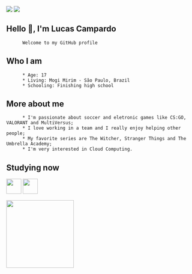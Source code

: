 
<a href="https://instagram.com/lukecampardo" target="_blank"><img src="https://img.shields.io/badge/-Instagram-%23E4405F?style=for-the-badge&logo=instagram&logoColor=white" target="_blank"></a>
<a href="https://www.linkedin.com/in/lucascampardo" target="_blank"><img src="https://img.shields.io/badge/-LinkedIn-%230077B5?style=for-the-badge&logo=linkedin&logoColor=white" target="_blank"></a>  


## Hello :wave:, I'm Lucas Campardo
          Welcome to my GitHub profile

## Who I am
          * Age: 17
          * Living: Mogi Mirim - São Paulo, Brazil
          * Schooling: Finishing high school

## More about me
          * I'm passionate about soccer and eletronic games like CS:GO, VALORANT and MultiVersus;
          * I love working in a team and I really enjoy helping other people;
          * My favorite series are The Witcher, Stranger Things and The Umbrella Academy;
          * I'm very interested in Cloud Computing.

## Studying now
<img src="https://cdn.jsdelivr.net/gh/devicons/devicon/icons/mysql/mysql-original.svg" width="40" height="40"/> <img src="https://cdn.jsdelivr.net/gh/devicons/devicon/icons/go/go-original.svg" width="40" height="40"/>


<img height="180em" src="https://github-readme-stats.vercel.app/api/top-langs/?username=seu-usuário-aqui&layout=compact&langs_count=7&theme=dracula"/>


          
